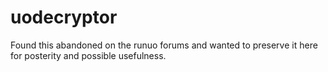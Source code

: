 # uodecryptor
Found this abandoned on the runuo forums and wanted to preserve it here for posterity and possible usefulness.
